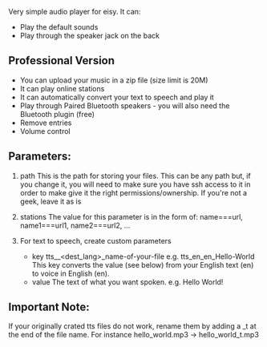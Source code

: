 Very simple audio player for eisy. It can:
- Play the default sounds
- Play through the speaker jack on the back

## Professional Version

- You can upload your music in a zip file (size limit is 20M)
- It can play online stations 
- It can automatically convert your text to speech and play it
- Play through Paired Bluetooth speakers - you will also need the Bluetooth plugin (free)
- Remove entries
- Volume control

## Parameters:

1. path
    This is the path for storing your files. This can be any path but, if you change it, you will need to make sure you have ssh access to it in order to make give it the right permissions/ownership. If you're not a geek, leave it as is

2. stations 
    The value for this parameter is in the form of:
    name===url, name1===url1, name2===url2, ... 

3. For text to speech, create custom parameters 

    - key 
        tts_<source lang>_<dest_lang>_name-of-your-file
        e.g. tts_en_en_Hello-World
        This key converts the value (see below) from your English text (en) to voice in English (en).
    - value 
        The text of what you want spoken.
        e.g. Hello World!

## Important Note:
If your originally crated tts files do not work, rename them by adding a _t at the end of the file name. For instance
hello_world.mp3 -> hello_world_t.mp3

